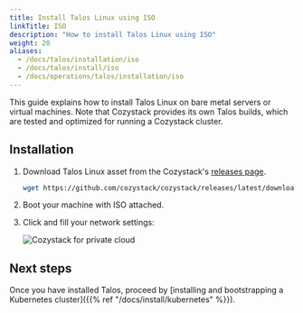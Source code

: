 ```yaml
---
title: Install Talos Linux using ISO
linkTitle: ISO
description: "How to install Talos Linux using ISO"
weight: 20
aliases:
  - /docs/talos/installation/iso
  - /docs/talos/install/iso
  - /docs/operations/talos/installation/iso
---
```


This guide explains how to install Talos Linux on bare metal servers or virtual machines.
Note that Cozystack provides its own Talos builds, which are tested and optimized for running a Cozystack cluster.

## Installation

1.  Download Talos Linux asset from the Cozystack's [releases page](https://github.com/cozystack/cozystack/releases).

    ```bash
    wget https://github.com/cozystack/cozystack/releases/latest/download/metal-amd64.iso
    ```

1.  Boot your machine with ISO attached.

1.  Click **<F3>** and fill your network settings:

    ![Cozystack for private cloud](/img/talos-network-configuration.png)

## Next steps

Once you have installed Talos, proceed by [installing and bootstrapping a Kubernetes cluster]({{% ref "/docs/install/kubernetes" %}}).
